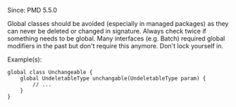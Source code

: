 Since: PMD 5.5.0

Global classes should be avoided (especially in managed packages) as they can never be deleted or changed in signature. Always check twice if something needs to be global.
Many interfaces (e.g. Batch) required global modifiers in the past but don't require this anymore. Don't lock yourself in.

Example(s):
```
global class Unchangeable {
    global UndeletableType unchangable(UndeletableType param) {
        // ...
    }
}
```
